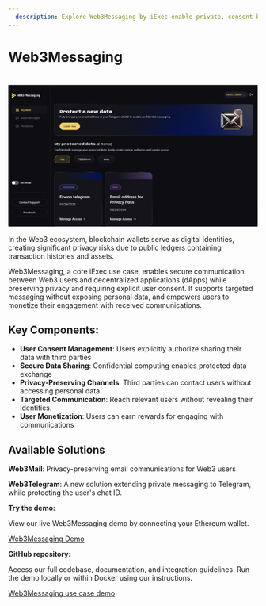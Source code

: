```yaml
---
  description: Explore Web3Messaging by iExec—enable private, consent-based communication in Web3. Discover tools like Web3Mail and Web3Telegram that protect user data, support targeted messaging, and let users monetize interactions. Live demo and full GitHub code available.
---
```


<script setup>
import { Icon } from '@iconify/vue';
</script>

# Web3Messaging

<a href="https://demo.iex.ec/web3messaging/" target="_blank" rel="noreferrer" style="display: inline-block; margin-top: 20px">
  <img src="/assets/web3messaging-screenshot.png" alt="Web3Messaging screenshot">
</a>

In the Web3 ecosystem, blockchain wallets serve as digital identities, creating
significant privacy risks due to public ledgers containing transaction histories
and assets.

Web3Messaging, a core iExec use case, enables secure communication between Web3
users and decentralized applications (dApps) while preserving privacy and
requiring explicit user consent. It supports targeted messaging without exposing
personal data, and empowers users to monetize their engagement with received
communications.

## Key Components:

- **User Consent Management**: Users explicitly authorize sharing their data
  with third parties
- **Secure Data Sharing**: Confidential computing enables protected data
  exchange
- **Privacy-Preserving Channels**: Third parties can contact users without
  accessing personal data.
- **Targeted Communication**: Reach relevant users without revealing their
  identities.
- **User Monetization**: Users can earn rewards for engaging with communications

## Available Solutions

**Web3Mail**: Privacy-preserving email communications for Web3 users

**Web3Telegram**: A new solution extending private messaging to Telegram, while
protecting the user's chat ID.

**Try the demo:**

View our live Web3Messaging demo by connecting your Ethereum wallet.

<a href="https://demo.iex.ec/web3messaging" target="_blank" rel="noreferrer" class="link-as-block">
  <Icon icon="mdi:art" height="25" style="margin-right: -1px" /> Web3Messaging Demo
</a>

**GitHub repository:**

Access our full codebase, documentation, and integration guidelines. Run the
demo locally or within Docker using our instructions.

<a href="https://github.com/iExecBlockchainComputing/web3-messaging-usecase-demo" target="_blank" rel="noreferrer" class="link-as-block">
  <Icon icon="mdi:github" height="24" /> Web3Messaging use case demo
</a>
